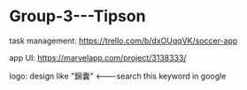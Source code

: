 # Group-3---Tipson

task management: https://trello.com/b/dxOUqqVK/soccer-app

app UI: https://marvelapp.com/project/3138333/

logo: design like "錦囊"  <---search this keyword in google